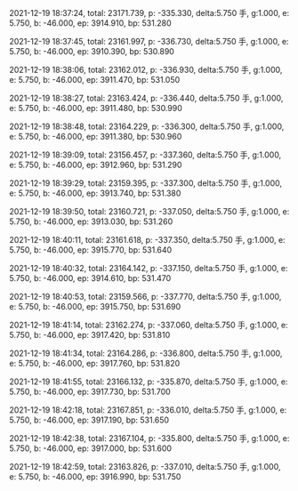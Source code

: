 2021-12-19 18:37:24, total: 23171.739, p: -335.330, delta:5.750 手, g:1.000, e: 5.750, b: -46.000, ep: 3914.910, bp: 531.280

2021-12-19 18:37:45, total: 23161.997, p: -336.730, delta:5.750 手, g:1.000, e: 5.750, b: -46.000, ep: 3910.390, bp: 530.890

2021-12-19 18:38:06, total: 23162.012, p: -336.930, delta:5.750 手, g:1.000, e: 5.750, b: -46.000, ep: 3911.470, bp: 531.050

2021-12-19 18:38:27, total: 23163.424, p: -336.440, delta:5.750 手, g:1.000, e: 5.750, b: -46.000, ep: 3911.480, bp: 530.990

2021-12-19 18:38:48, total: 23164.229, p: -336.300, delta:5.750 手, g:1.000, e: 5.750, b: -46.000, ep: 3911.380, bp: 530.960

2021-12-19 18:39:09, total: 23156.457, p: -337.360, delta:5.750 手, g:1.000, e: 5.750, b: -46.000, ep: 3912.960, bp: 531.290

2021-12-19 18:39:29, total: 23159.395, p: -337.300, delta:5.750 手, g:1.000, e: 5.750, b: -46.000, ep: 3913.740, bp: 531.380

2021-12-19 18:39:50, total: 23160.721, p: -337.050, delta:5.750 手, g:1.000, e: 5.750, b: -46.000, ep: 3913.030, bp: 531.260

2021-12-19 18:40:11, total: 23161.618, p: -337.350, delta:5.750 手, g:1.000, e: 5.750, b: -46.000, ep: 3915.770, bp: 531.640

2021-12-19 18:40:32, total: 23164.142, p: -337.150, delta:5.750 手, g:1.000, e: 5.750, b: -46.000, ep: 3914.610, bp: 531.470

2021-12-19 18:40:53, total: 23159.566, p: -337.770, delta:5.750 手, g:1.000, e: 5.750, b: -46.000, ep: 3915.750, bp: 531.690

2021-12-19 18:41:14, total: 23162.274, p: -337.060, delta:5.750 手, g:1.000, e: 5.750, b: -46.000, ep: 3917.420, bp: 531.810

2021-12-19 18:41:34, total: 23164.286, p: -336.800, delta:5.750 手, g:1.000, e: 5.750, b: -46.000, ep: 3917.760, bp: 531.820

2021-12-19 18:41:55, total: 23166.132, p: -335.870, delta:5.750 手, g:1.000, e: 5.750, b: -46.000, ep: 3917.730, bp: 531.700

2021-12-19 18:42:18, total: 23167.851, p: -336.010, delta:5.750 手, g:1.000, e: 5.750, b: -46.000, ep: 3917.190, bp: 531.650

2021-12-19 18:42:38, total: 23167.104, p: -335.800, delta:5.750 手, g:1.000, e: 5.750, b: -46.000, ep: 3917.000, bp: 531.600

2021-12-19 18:42:59, total: 23163.826, p: -337.010, delta:5.750 手, g:1.000, e: 5.750, b: -46.000, ep: 3916.990, bp: 531.750